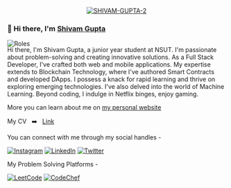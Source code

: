 <p align="center">
  <a href="https://shivamgupta2003.netlify.app/"><img src="https://i.ibb.co/98YGXh0/SHIVAM-GUPTA-2.png" alt="SHIVAM-GUPTA-2" border="0"></a>
</p>


<h3>👋 Hi there, I'm <a href="https://shivam-gupta.vercel.app/">Shivam Gupta</a>  </h3>

<img
  src="https://readme-typing-svg.demolab.com/?lines=Full+Stack+Web+Developer;Full+Stack+App+Developer;Blockchain+Application+Developer;Competitive+Programmer;"
  alt="Roles"
  style="margin-bottom:-20px;"
  />

<p>

Hi there, I'm Shivam Gupta, a junior year student at NSUT. I'm passionate about problem-solving and creating innovative solutions. As a Full Stack Developer, I've crafted both web and mobile applications. My expertise extends to Blockchain Technology, where I've authored Smart Contracts and developed DApps. I possess a knack for rapid learning and thrive on exploring emerging technologies. I've also delved into the world of Machine Learning. Beyond coding, I indulge in Netflix binges, enjoy gaming.
</p>

More you can learn about me on [my personal website](https://shivam-gupta.vercel.app/)

My CV &nbsp; ➡️ &nbsp; [Link](https://drive.google.com/file/d/1gZqd2LPVy2KiTAAqEVM9MEUsHXKCk_I9/view?usp=sharing)


You can connect with me through my social handles - 

[![Instagram](https://img.shields.io/badge/Instagram-E4405F?style=for-the-badge&logo=instagram&logoColor=white)](https://instagram.com/https://www.instagram.com/shivamm._.gupta._/) 
[![LinkedIn](https://img.shields.io/badge/LinkedIn-0077B5?style=for-the-badge&logo=linkedin&logoColor=white)](https://linkedin.com/in/https://www.linkedin.com/in/shivamgupta2003/) 
[![Twitter](https://img.shields.io/badge/Twitter-1DA1F2?style=for-the-badge&logo=twitter&logoColor=white)](https://twitter.com/ShivamG09955376)

My Problem Solving Platforms - 

[![LeetCode](https://img.shields.io/badge/LeetCode-000000?style=for-the-badge&logo=LeetCode&logoColor=#d16c06)](https://leetcode.com/shivam_gupta2604/)
[![CodeChef](https://img.shields.io/badge/CodeChef-%23964B00.svg?style=for-the-badge&logo=CodeChef&logoColor=white)](https://www.codechef.com/users/imshivamgupta)




